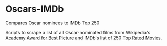 # Oscars-IMDb

Compares Oscar nominees to IMDb Top 250

Scripts to scrape a list of all Oscar-nominated films from Wikipedia's [Academy Award for Best Picture](https://en.wikipedia.org/wiki/Academy_Award_for_Best_Picture) and IMDb's list of 250 [Top Rated Movies](http://www.imdb.com/chart/top).
